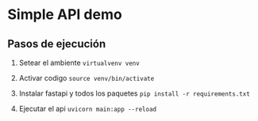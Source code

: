 # Simple API demo
## Pasos de ejecución

1. Setear el ambiente
`virtualvenv venv`

2. Activar codigo
`source venv/bin/activate`

3. Instalar fastapi y todos los paquetes
`pip install -r requirements.txt`

4. Ejecutar el api
`uvicorn main:app --reload`